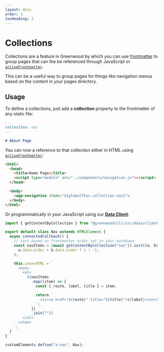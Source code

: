 ```yaml
---
layout: docs
order: 3
tocHeading: 2
---
```


# Collections

Collections are a feature in Greenwood by which you can use [frontmatter](/docs/resources/markdown#frontmatter) to group pages that can the be referenced through JavaScript or [`activeFrontmatter`](/docs/configuration/#active-frontmatter).

This can be a useful way to group pages for things like navigation menus based on the content in your pages directory.

## Usage

To define a collections, just add a **collection** property to the frontmatter of any static file:

```md
---
collection: nav
---

# About Page
```

You can now a reference to that collection either in HTML using [`activeFrontmatter`](/docs/content-as-data/active-frontmatter/):

```html
<html>
  <head>
    <title>Home Page</title>
    <script type="module" src="../components/navigation.js"></script>
  </head>

  <body>
    <app-navigation items="${globalThis.collection.nav}">
  </body>
</html>
```

Or programmatically in your JavaScript using our [**Data Client**](/docs/content-as-data/data-client/):

```js
import { getContentByCollection } from "@greenwood/cli/src/data/client.js";

export default class Nav extends HTMLElement {
  async connectedCallback() {
    // sort based on frontmatter order set in your markdown
    const navItems = (await getContentByCollection("nav")).sort((a, b) =>
      a.data.order > b.data.order ? 1 : -1,
    );

    this.innerHTML = `
      <nav>
        <ul>
          ${navItems
            .map((item) => {
              const { route, label, title } = item;

              return `
                <li><a href="${route}" title="${title}">${label}</a></li>
              `;
            })
            .join("")}
        </ul>
      </nav>
    `;
  }
}

customElements.define("x-nav", Nav);
```
